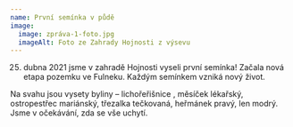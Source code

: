 ```yaml
---
name: První semínka v půdě
image:
  image: zpráva-1-foto.jpg
  imageAlt: Foto ze Zahrady Hojnosti z výsevu
---
```

25. dubna 2021 jsme v zahradě Hojnosti vyseli první semínka! Začala nová etapa pozemku ve Fulneku. Každým semínkem vzniká nový život.

Na svahu jsou vysety byliny – lichořeřišnice , měsíček lékařský, ostropestřec mariánský, třezalka tečkovaná, heřmánek pravý, len modrý. Jsme v očekávání, zda se vše uchytí.